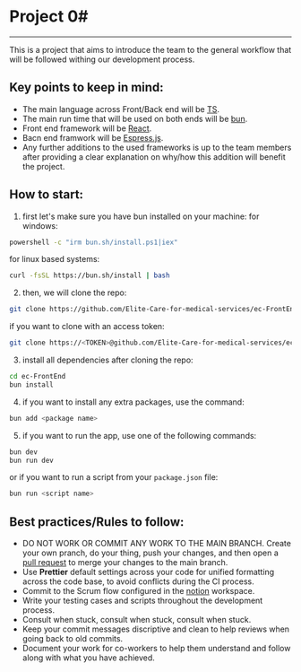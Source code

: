 # Project 0#
---
This is a project that aims to introduce the team to the general workflow that will be followed withing our development process.
## Key points to keep in mind:
* The main language across Front/Back end will be [TS](https://www.typescriptlang.org/).
* The main run time that will be used on both ends will be [bun](https://bun.sh/).
* Front end framework will be [React](https://react.dev/).
* Bacn end framwork will be [Espress.js](https://expressjs.com/).
* Any further additions to the used frameworks is up to the team members after providing a clear explanation on why/how this addition will benefit the project.
## How to start:
1. first let's make sure you have bun installed on your machine:
for windows:
```sh
powershell -c "irm bun.sh/install.ps1|iex"
```
for linux based systems:
```sh
curl -fsSL https://bun.sh/install | bash 
```
2. then, we will clone the repo:
```sh
git clone https://github.com/Elite-Care-for-medical-services/ec-FrontEnd.git
```
if you want to clone with an access token:
```sh
git clone https://<TOKEN>@github.com/Elite-Care-for-medical-services/ec-FrontEnd.git
```
3. install all dependencies after cloning the repo:
```sh
cd ec-FrontEnd
bun install
```
4. if you want to install any extra packages, use the command:
```sh
bun add <package name>
```
5. if you want to run the app, use one of the following commands:
```sh
bun dev
bun run dev
```
or if you want to run a script from your `package.json` file:
```sh
bun run <script name>
```
## Best practices/Rules to follow:
* DO NOT WORK OR COMMIT ANY WORK TO THE MAIN BRANCH. Create your own pranch, do your thing, push your changes, and then open a [pull request](https://docs.github.com/en/pull-requests/collaborating-with-pull-requests/proposing-changes-to-your-work-with-pull-requests/about-pull-requests) to merge your changes to the main branch.
* Use **Prettier** default settings across your code for unified formatting across the code base, to avoid conflicts during the CI process.
* Commit to the Scrum flow configured in the [notion](https://www.notion.so/20fab7877c3f80688d3dc0f1884b5e2b?v=20fab7877c3f809f8630000c3e03da68) workspace.
* Write your testing cases and scripts throughout the development process.
* Consult when stuck, consult when stuck, consult when stuck.
* Keep your commit messages discriptive and clean to help reviews when going back to old commits.
* Document your work for co-workers to help them understand and follow along with what you have achieved.